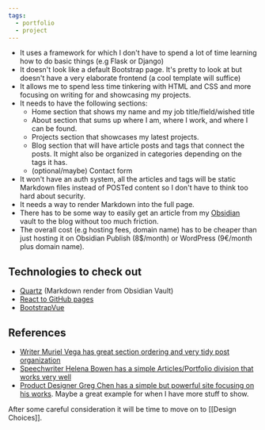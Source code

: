 ```yaml
---
tags:
  - portfolio
  - project
---
```

* It uses a framework for which I don't have to spend a lot of time learning how to do basic things (e.g Flask or Django)
* It doesn't look like a default Bootstrap page. It's pretty to look at but doesn't have a very elaborate frontend (a cool template will suffice)
* It allows me to spend less time tinkering with HTML and CSS and more focusing on writing for and showcasing my projects.
* It needs to have the following sections:
	* Home section that shows my name and my job title/field/wished title
	* About section that sums up where I am, where I work, and where I can be found.
	* Projects section that showcases my latest projects.
	* Blog section that will have article posts and tags that connect the posts. It might also be organized in categories depending on the tags it has.
	* (optional/maybe) Contact form
* It won't have an auth system, all the articles and tags will be static Markdown files instead of POSTed content so I don't have to think too hard about security.
* It needs a way to render Markdown into the full page.
* There has to be some way to easily get an article from my [Obsidian](https://obsidian.md/) vault to the blog without too much friction.
* The overall cost (e.g hosting fees, domain name) has to be cheaper than just hosting it on Obsidian Publish (8$/month) or WordPress (9€/month plus domain name).

## Technologies to check out
* [Quartz](https://quartz.jzhao.xyz/) (Markdown render from Obsidian Vault)
* [React to GitHub pages](https://blog.logrocket.com/deploying-react-apps-github-pages/)
* [BootstrapVue](https://bootstrap-vue.org/)

## References
* [Writer Muriel Vega has great section ordering and very tidy post organization](https://www.murielvega.net/)
* [Speechwriter Helena Bowen has a simple Articles/Portfolio division that works very well](https://helenabowen.com/)
* [Product Designer Greg Chen has a simple but powerful site focusing on his works](https://www.guanbaic.com/). Maybe a great example for when I have more stuff to show.

After some careful consideration it will be time to move on to [[Design Choices]].